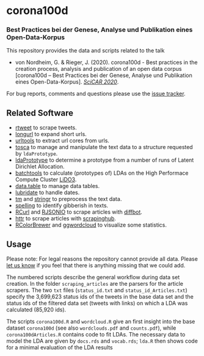 # corona100d
### Best Practices bei der Genese, Analyse und Publikation eines Open-Data-Korpus

This repository provides the data and scripts related to the talk

* von Nordheim, G. & Rieger, J. (2020). corona100d - Best practices in the creation process, analysis and publication of an open data corpus [corona100d – Best Practices bei der Genese, Analyse und Publikation eines Open-Data-Korpus]. [*SciCAR 2020*](https://sched.co/ejkZ).

For bug reports, comments and questions please use the [issue tracker](https://github.com/JonasRieger/corona100d/issues).

## Related Software
* [rtweet](https://github.com/ropensci/rtweet) to scrape tweets.
* [longurl](https://github.com/hrbrmstr/longurl) to expand short urls.
* [urltools](https://github.com/Ironholds/urltools) to extract url cores from urls.
* [tosca](https://github.com/Docma-TU/tosca) to manage and manipulate the text data to a structure requested by ``ldaPrototype``.
* [ldaPrototype](https://github.com/JonasRieger/ldaPrototype) to determine a prototype from a number of runs of Latent Dirichlet Allocation.
* [batchtools](https://github.com/mllg/batchtools) to calculate (prototypes of) LDAs on the High Performace Compute Cluster [LiDO3](https://www.lido.tu-dortmund.de/cms/en/LiDO3/index.html).
* [data.table](https://github.com/Rdatatable/data.table) to manage data tables.
* [lubridate](https://lubridate.tidyverse.org/) to handle dates.
* [tm](https://CRAN.R-project.org/package=tm) and [stringr](https://stringr.tidyverse.org/articles/from-base.html) to preprocess the text data.
* [spelling](https://github.com/ropensci/spelling) to identify gibberish in texts.
* [RCurl](https://uribo.github.io/rpkg_showcase/web/RCurl.html) and [RJSONIO](https://github.com/duncantl/RJSONIO) to scrape articles with [diffbot](https://www.diffbot.com/).
* [httr](https://github.com/r-lib/httr) to scrape articles with [scrapinghub](https://www.scrapinghub.com/).
* [RColorBrewer](https://cran.r-project.org/package=RColorBrewer) and [ggwordcloud](https://github.com/lepennec/ggwordcloud) to visualize some statistics.

## Usage
Please note: For legal reasons the repository cannot provide all data. Please [let us know](https://github.com/JonasRieger/corona100d/issues) if you feel that there is anything missing that we could add. 

The numbered scripts describe the general workflow during data set creation. In the folder ``scraping_articles`` are the parsers for the article scrapers.
The two ``txt`` files (``status_id.txt`` and ``status_id_Articles.txt``) specify the 3,699,623 status ids of the tweets in the base data set and the status ids of the filtered data set (tweets with links) on which a LDA was calculated (85,920 ids).

The scripts ``corona100d.R`` and ``wordcloud.R`` give an first insight into the base dataset ``corona100d`` (see also ``wordclouds.pdf`` and ``counts.pdf``), while ``corona100dArticles.R`` contains code to fit LDAs. The necessary data to model the LDA are given by ``docs.rds`` and ``vocab.rds``; ``lda.R`` then shows code for a minimal evaluation of the LDA results
